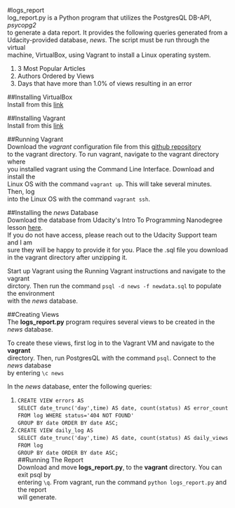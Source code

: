 #logs_report  
log_report.py is a Python program that utilizes the PostgresQL DB-API, _psycopg2_  
 to generate a data report. It provides the following queries generated from a  
 Udacity-provided database, _news_. The script must be run through the virtual  
  machine, VirtualBox, using Vagrant to install a Linux operating system.  

1. 3 Most Popular Articles
2. Authors Ordered by Views
3. Days that have more than 1.0% of views resulting in an error

##Installing VirtualBox  
Install from this [link](https://www.virtualbox.org/wiki/Downloads)

##Installing Vagrant  
Install from this [link](https://www.vagrantup.com/downloads.html)

##Running Vagrant  
Download the _vagrant_ configuration file from this [github repository](https://github.com/udacity/fullstack-nanodegree-vm)  
to the vagrant directory. To run vagrant, navigate to the vagrant directory where  
you installed vagrant using the Command Line Interface. Download and install the   
Linux OS with the command `vagrant up`. This will take several minutes. Then, log  
into the Linux OS with the command `vagrant ssh`. 

##Installing the _news_ Database  
Download the database from Udacity's Intro To Programming Nanodegree lesson [here](https://classroom.udacity.com/nanodegrees/nd000/parts/b910112d-b5c0-4bfe-adca-6425b137ed12/modules/a3a0987f-fc76-4d14-a759-b2652d06ab2b/lessons/0aa64f0e-30be-455e-a30d-4cae963f75ea/concepts/a9cf98c8-0325-4c68-b972-58d5957f1a91).  
If you do not have access, please reach out to the Udacity Support team and I am  
sure they will be happy to provide it for you. Place the .sql file you download  
in the vagrant directory after unzipping it. 

Start up Vagrant using the Running Vagrant instructions and navigate to the vagrant  
dirctory. Then run the command `psql -d news -f newdata.sql` to populate the environment  
with the _news_ database. 

##Creating Views  
The **logs_report.py** program requires several views to be created in the _news_ database.   

To create these views, first log in to the Vagrant VM and navigate to the **vagrant**  
directory. Then, run PostgresQL with the command `psql`. Connect to the _news_ database  
by entering `\c news`

In the _news_ database, enter the following queries:  
1. `CREATE VIEW errors AS`    
   `SELECT date_trunc('day',time) AS date, count(status) AS error_count`  
   `FROM log WHERE status='404 NOT FOUND'`  
   `GROUP BY date ORDER BY date ASC;`  
2. `CREATE VIEW daily_log AS`  
   `SELECT date_trunc('day',time) AS date, count(status) AS daily_views`  
   `FROM log`  
   `GROUP BY date ORDER BY date ASC;`  
##Running The Report  
Download and move **logs_report.py**, to the **vagrant** directory. You can exit psql by  
entering `\q`. From vagrant, run the command `python logs_report.py` and the report  
 will generate. 